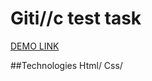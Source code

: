 # Giti//c test task
[DEMO LINK](https://vladyslav78292.github.io/giti2c-tt/)

##Technologies
Html/
Css/
